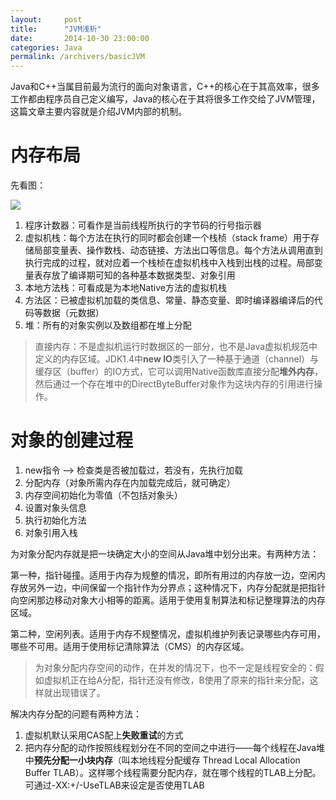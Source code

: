 ```yaml
---
layout:     post
title:      "JVM浅析"
date:       2014-10-30 23:00:00
categories: Java
permalink: /archivers/basicJVM
---
```


Java和C++当属目前最为流行的面向对象语言，C++的核心在于其高效率，很多工作都由程序员自己定义编写，Java的核心在于其将很多工作交给了JVM管理，这篇文章主要内容就是介绍JVM内部的机制。

# 内存布局

先看图：

<img src="http://anytimekaka.github.io/img/postimg/JVMmemory201503152142.png"/>

1. 程序计数器：可看作是当前线程所执行的字节码的行号指示器
2. 虚拟机栈：每个方法在执行的同时都会创建一个栈桢（stack frame）用于存储局部变量表、操作数栈、动态链接、方法出口等信息。每个方法从调用直到执行完成的过程，就对应着一个栈桢在虚拟机栈中入栈到出栈的过程。局部变量表存放了编译期可知的各种基本数据类型、对象引用
3. 本地方法栈：可看成是为本地Native方法的虚拟机栈
4. 方法区：已被虚拟机加载的类信息、常量、静态变量、即时编译器编译后的代码等数据（元数据）
5. 堆：所有的对象实例以及数组都在堆上分配

>直接内存：不是虚拟机运行时数据区的一部分，也不是Java虚拟机规范中定义的内存区域。JDK1.4中**new IO**类引入了一种基于通道（channel）与缓存区（buffer）的IO方式，它可以调用Native函数库直接分配**堆外内存**，然后通过一个存在堆中的DirectByteBuffer对象作为这块内存的引用进行操作。

# 对象的创建过程

1. new指令 --> 检查类是否被加载过，若没有，先执行加载
2. 分配内存（对象所需内存在内加载完成后，就可确定）
3. 内存空间初始化为零值（不包括对象头）
4. 设置对象头信息
5. 执行初始化方法
6. 对象引用入栈

为对象分配内存就是把一块确定大小的空间从Java堆中划分出来。有两种方法：

第一种，指针碰撞。适用于内存为规整的情况，即所有用过的内存放一边，空闲内存放另外一边，中间保留一个指针作为分界点；这种情况下，内存分配就是把指针向空闲那边移动对象大小相等的距离。适用于使用复制算法和标记整理算法的内存区域。

第二种，空闲列表。适用于内存不规整情况，虚拟机维护列表记录哪些内存可用，哪些不可用。适用于使用标记清除算法（CMS）的内存区域。

>为对象分配内存空间的动作，在并发的情况下，也不一定是线程安全的：假如虚拟机正在给A分配，指针还没有修改，B使用了原来的指针来分配，这样就出现错误了。

解决内存分配的问题有两种方法：

1. 虚拟机默认采用CAS配上**失败重试**的方式
2. 把内存分配的动作按照线程划分在不同的空间之中进行——每个线程在Java堆中**预先分配一小块内存**（叫本地线程分配缓存 Thread Local Allocation Buffer TLAB）。这样哪个线程需要分配内存，就在哪个线程的TLAB上分配。可通过-XX:+/-UseTLAB来设定是否使用TLAB
